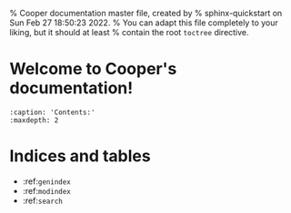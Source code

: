 % Cooper documentation master file, created by
%   sphinx-quickstart on Sun Feb 27 18:50:23 2022.
%   You can adapt this file completely to your liking, but it should at least
%   contain the root `toctree` directive.

# Welcome to Cooper's documentation!

```{toctree}
:caption: 'Contents:'
:maxdepth: 2
```


# Indices and tables

- :ref:`genindex`
- :ref:`modindex`
- :ref:`search`
